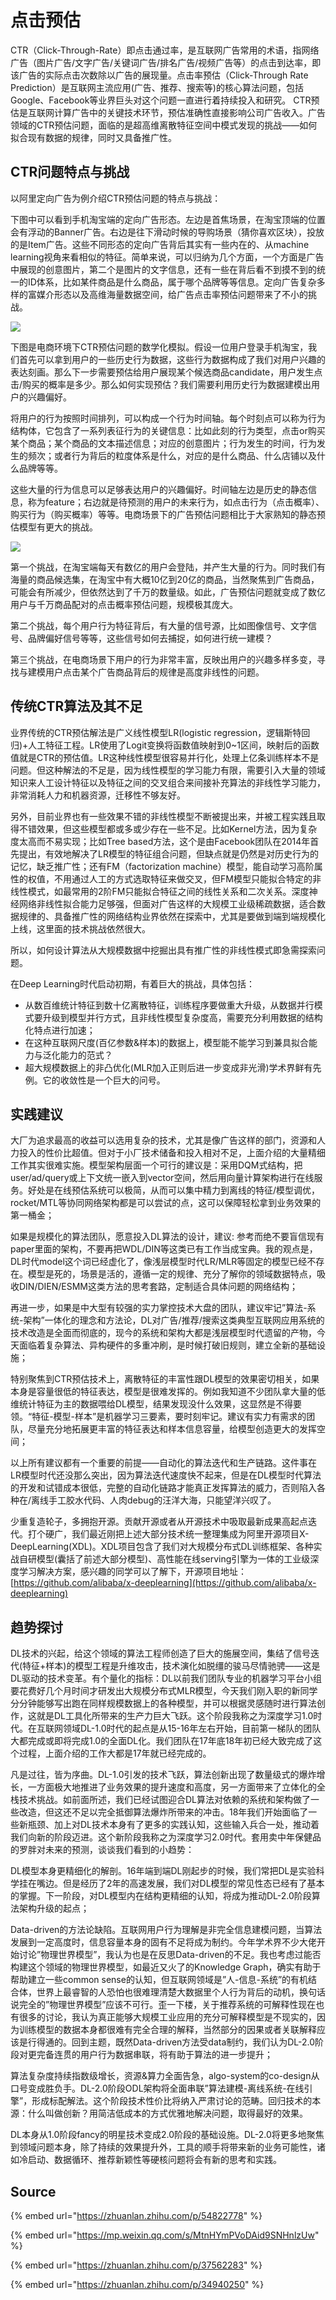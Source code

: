 # 点击预估

CTR（Click-Through-Rate）即点击通过率，是互联网广告常用的术语，指网络广告（图片广告/文字广告/关键词广告/排名广告/视频广告等）的点击到达率，即该广告的实际点击次数除以广告的展现量。点击率预估（Click-Through Rate Prediction）是互联网主流应用\(广告、推荐、搜索等\)的核心算法问题，包括Google、Facebook等业界巨头对这个问题一直进行着持续投入和研究。 CTR预估是互联网计算广告中的关键技术环节，预估准确性直接影响公司广告收入。广告领域的CTR预估问题，面临的是超高维离散特征空间中模式发现的挑战——如何拟合现有数据的规律，同时又具备推广性。

## CTR问题特点与挑战

以阿里定向广告为例介绍CTR预估问题的特点与挑战：

下图中可以看到手机淘宝端的定向广告形态。左边是首焦场景，在淘宝顶端的位置会有浮动的Banner广告。右边是往下滑动时候的导购场景（猜你喜欢区块），投放的是Item广告。这些不同形态的定向广告背后其实有一些内在的、从machine learning视角来看相似的特征。简单来说，可以归纳为几个方面，一个方面是广告中展现的创意图片，第二个是图片的文字信息，还有一些在背后看不到摸不到的统一的ID体系，比如某件商品是什么商品，属于哪个品牌等等信息。定向广告复杂多样的富媒介形态以及高维海量数据空间，给广告点击率预估问题带来了不小的挑战。

![](../../../../.gitbook/assets/v2-7067e1ff9e9d9ff6181e48b13115b8a0_hd.jpg)

下图是电商环境下CTR预估问题的数学化模拟。假设一位用户登录手机淘宝，我们首先可以拿到用户的一些历史行为数据，这些行为数据构成了我们对用户兴趣的表达刻画。那么下一步需要预估给用户展现某个候选商品candidate，用户发生点击/购买的概率是多少。那么如何实现预估？我们需要利用历史行为数据建模出用户的兴趣偏好。

将用户的行为按照时间排列，可以构成一个行为时间轴。每个时刻点可以称为行为结构体，它包含了一系列表征行为的关键信息：比如此刻的行为类型，点击or购买某个商品；某个商品的文本描述信息；对应的创意图片；行为发生的时间，行为发生的频次；或者行为背后的粒度体系是什么，对应的是什么商品、什么店铺以及什么品牌等等。

这些大量的行为信息可以足够表达用户的兴趣偏好。时间轴左边是历史的静态信息，称为feature；右边就是待预测的用户的未来行为，如点击行为（点击概率）、购买行为（购买概率）等等。电商场景下的广告预估问题相比于大家熟知的静态预估模型有更大的挑战。

![](../../../../.gitbook/assets/v2-7b22ad65f42ac479be3b388fba2dc934_r.jpg)

第一个挑战，在淘宝端每天有数亿的用户会登陆，并产生大量的行为。同时我们有海量的商品候选集，在淘宝中有大概10亿到20亿的商品，当然聚焦到广告商品，可能会有所减少，但依然达到了千万的数量级。如此，广告预估问题就变成了数亿用户与千万商品配对的点击概率预估问题，规模极其庞大。

第二个挑战，每个用户行为特征背后，有大量的信号源，比如图像信号、文字信号、品牌偏好信号等等，这些信号如何去捕捉，如何进行统一建模？

第三个挑战，在电商场景下用户的行为非常丰富，反映出用户的兴趣多样多变，寻找与建模用户点击某个广告商品背后的规律是高度非线性的问题。

## 传统CTR算法及其不足

业界传统的CTR预估解法是广义线性模型LR\(logistic regression，逻辑斯特回归\)+人工特征工程。LR使用了Logit变换将函数值映射到0~1区间，映射后的函数值就是CTR的预估值。LR这种线性模型很容易并行化，处理上亿条训练样本不是问题。但这种解法的不足是，因为线性模型的学习能力有限，需要引入大量的领域知识来人工设计特征以及特征之间的交叉组合来间接补充算法的非线性学习能力，非常消耗人力和机器资源，迁移性不够友好。

另外，目前业界也有一些效果不错的非线性模型不断被提出来，并被工程实践且取得不错效果，但这些模型都或多或少存在一些不足。比如Kernel方法，因为复杂度太高而不易实现；比如Tree based方法，这个是由Facebook团队在2014年首先提出，有效地解决了LR模型的特征组合问题，但缺点就是仍然是对历史行为的记忆，缺乏推广性；还有FM（factorization machine）模型，能自动学习高阶属性的权值，不用通过人工的方式选取特征来做交叉，但FM模型只能拟合特定的非线性模式，如最常用的2阶FM只能拟合特征之间的线性关系和二次关系。深度神经网络非线性拟合能力足够强，但面对广告这样的大规模工业级稀疏数据，适合数据规律的、具备推广性的网络结构业界依然在探索中，尤其是要做到端到端规模化上线，这里面的技术挑战依然很大。

所以，如何设计算法从大规模数据中挖掘出具有推广性的非线性模式即急需探索问题。

在Deep Learning时代启动初期，有着巨大的挑战，具体包括：

* 从数百维统计特征到数十亿离散特征，训练程序要做重大升级，从数据并行模式要升级到模型并行方式，且非线性模型复杂度高，需要充分利用数据的结构化特点进行加速；
* 在这种互联网尺度\(百亿参数&样本\)的数据上，模型能不能学习到兼具拟合能力与泛化能力的范式？
* 超大规模数据上的非凸优化\(MLR加入正则后进一步变成非光滑\)学术界鲜有先例。它的收敛性是一个巨大的问号。

## 实践建议

大厂为追求最高的收益可以选用复杂的技术，尤其是像广告这样的部门，资源和人力投入的性价比超值。但对于小厂技术储备和投入相对不足，上面介绍的大量精细工作其实很难实施。模型架构层面一个可行的建议是：采用DQM式结构，把user/ad/query或上下文统一嵌入到vector空间，然后用向量计算架构进行在线服务。好处是在线预估系统可以极简，从而可以集中精力到离线的特征/模型调优，rocket/MTL等协同网络架构都是可以尝试的点，这可以保障轻松拿到业务效果的第一桶金；

如果是规模化的算法团队，愿意投入DL算法的设计，建议: 参考而绝不要盲信现有paper里面的架构，不要再把WDL/DIN等这类已有工作当成宝典。我的观点是，DL时代model这个词已经虚化了，像浅层模型时代LR/MLR等固定的模型已经不存在。模型是死的，场景是活的，遵循一定的规律、充分了解你的领域数据特点，吸收DIN/DIEN/ESMM这类方法的思考套路，定制适合具体问题的网络结构；

再进一步，如果是中大型有较强的实力掌控技术大盘的团队，建议牢记”算法-系统-架构”一体化的理念和方法论，DL对广告/推荐/搜索这类典型互联网应用系统的技术改造是全面而彻底的，现今的系统和架构大都是浅层模型时代遗留的产物，今天面临着复杂算法、异构硬件的多重冲刷，是时候打破旧规则，建立全新的基础设施；

特别聚焦到CTR预估技术上，离散特征的丰富性跟DL模型的效果密切相关，如果本身是容量很低的特征表达，模型是很难发挥的。例如我知道不少团队拿大量的低维统计特征为主的数据喂给DL模型，结果发现没什么效果，这显然是不得要领。“特征-模型-样本”是机器学习三要素，要时刻牢记。建议有实力有需求的团队，尽量充分地拓展更丰富的特征表达和样本信息容量，给模型创造更大的发挥空间；

以上所有建议都有一个重要的前提——自动化的算法迭代和生产链路。这件事在LR模型时代还没那么突出，因为算法迭代速度快不起来，但是在DL模型时代算法的开发和试错成本很低，完整的自动化链路才能真正发挥算法的威力，否则陷入各种在/离线手工胶水代码、人肉debug的汪洋大海，只能望洋兴叹了。

少重复造轮子，多拥抱开源。贡献开源或者从开源技术中吸取最新成果高起点迭代。打个硬广，我们最近刚把上述大部分技术统一整理集成为阿里开源项目X-DeepLearning\(XDL\)。XDL项目包含了我们对大规模分布式DL训练框架、各种实战自研模型\(囊括了前述大部分模型\)、高性能在线serving引擎为一体的工业级深度学习解决方案，感兴趣的同学可以了解下，开源项目地址：[https://github.com/alibaba/x-deeplearning](https://github.com/alibaba/x-deeplearning)

## 趋势探讨

DL技术的兴起，给这个领域的算法工程师创造了巨大的施展空间，集结了信号迭代\(特征+样本\)的模型工程是升维攻击，技术演化如脱缰的骏马尽情驰骋——这是DL驱动的技术变革。有个量化的指标：DL以前我们团队专业的机器学习平台小组要花费好几个月时间才研发出大规模分布式MLR模型，今天我们刚入职的新同学分分钟能够写出跑在同样规模数据上的各种模型，并可以根据灵感随时进行算法创作，这就是DL工具化所带来的生产力巨大飞跃。这个阶段我称之为深度学习1.0时代。在互联网领域DL-1.0时代的起点是从15-16年左右开始，目前第一梯队的团队大都完成或即将完成1.0的全面DL化。我们团队在17年底18年初已经大致完成了这个过程，上面介绍的工作大都是17年就已经完成的。

凡是过往，皆为序曲。DL-1.0引发的技术飞跃，算法创新出现了数量级式的爆炸增长，一方面极大地推进了业务效果的提升速度和高度，另一方面带来了立体化的全栈技术挑战。如前面所述，我们已经试图迎合DL算法对依赖的系统和架构做了一些改造，但这还不足以完全抵御算法爆炸所带来的冲击。18年我们开始面临了一些新瓶颈、加上对DL技术本身有了更多的实践认知，这些输入兵合一处，推动着我们向新的阶段迈进。这个新阶段我称之为深度学习2.0时代。套用卖中年保健品的罗胖对未来的预测，谈谈我们看到的小趋势：

DL模型本身更精细化的解剖。16年端到端DL刚起步的时候，我们常把DL是实验科学挂在嘴边。但是经历了2年的高速发展，我们对DL模型的常见性态已经有了基本的掌握。下一阶段，对DL模型内在结构更精细的认知，将成为推动DL-2.0阶段算法架构升级的起点；

Data-driven的方法论缺陷。互联网用户行为理解是非完全信息建模问题，当算法发展到一定高度时，信息容量本身的固有不足将成为制约。今年学术界不少大佬开始讨论”物理世界模型”，我认为也是在反思Data-driven的不足。我也考虑过能否构建这个领域的物理世界模型，如最近又火了的Knowledge Graph，确实有助于帮助建立一些common sense的认知，但互联网领域是”人-信息-系统”的有机结合体，世界上最睿智的人恐怕也很难理清楚大数据里个人行为背后的动机，换句话说完全的”物理世界模型”应该不可行。歪一下楼，关于推荐系统的可解释性现在也有很多的讨论，我认为真正能够大规模工业应用的充分可解释模型是不现实的，因为训练模型的数据本身都很难有完全合理的解释，当然部分的因果或者关联解释应该是行得通的。回到主题，既然Data-driven方法受data制约，我们认为DL-2.0阶段对更完备连贯的用户行为数据串联，将有助于算法的进一步提升；

算法复杂度持续指数级增长，资源&算力全面告急，algo-system的co-design从口号变成胜负手。DL-2.0阶段ODL架构将全面串联”算法建模-离线系统-在线引擎”，形成标配解法。这个阶段技术性价比将纳入严肃讨论的范畴。回归技术的本源：什么叫做创新？用简洁低成本的方式优雅地解决问题，取得最好的效果。

DL本身从1.0阶段fancy的明星技术变成2.0阶段的基础设施。DL-2.0将更多地聚焦到领域问题本身，除了持续的效果提升外，工具的顺手将带来新的业务可能性，诸如冷启动、数据循环、推荐新颖性等硬核问题将会有新的思考和实践。

## Source

{% embed url="https://zhuanlan.zhihu.com/p/54822778" %}

{% embed url="https://mp.weixin.qq.com/s/MtnHYmPVoDAid9SNHnlzUw" %}

{% embed url="https://zhuanlan.zhihu.com/p/37562283" %}

{% embed url="https://zhuanlan.zhihu.com/p/34940250" %}



